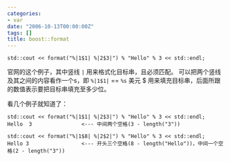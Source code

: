 ```yaml
---
categories:
- var
date: "2006-10-13T00:00:00Z"
tags: []
title: boost::format
---
```


```
std::cout << format("%|1$1| %|2$3|") % "Hello" % 3 << std::endl; 
```

官网的这个例子，其中竖线 `|` 用来格式化目标串，且必须匹配。
可以把两个竖线及其之间的内容看作一个s，即 `%|1$1|` == `%s`
美元 $ 用来填充目标串，后面所跟的数值表示要把目标串填充至多少位。

看几个例子就知道了：
```
std::cout << format("%|1$1| %|2$3|") % "Hello" % 3 << std::endl;
Hello  3                <--- 中间两个空格(3 - length("3"))

std::cout << format("%|1$8| %|2$2|") % "Hello" % 3 << std::endl;
Hello 3                 <--- 开头三个空格(8 - length("Hello"))，中间一个空格(2 - length("3"))
```
